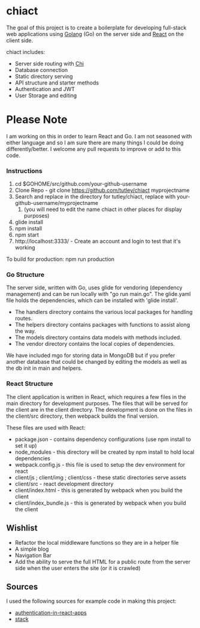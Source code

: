 # chiact

The goal of this project is to create a boilerplate for developing full-stack web applications using [Golang](https://golang.org) (Go) on the server side and [React](https://facebook.github.io/react/) on the client side.

chiact includes:
* Server side routing with [Chi](https://github.com/pressly/chi)
* Database connection
* Static directory serving
* API structure and starter methods
* Authentication and JWT
* User Storage and editing

# Please Note
I am working on this in order to learn React and Go. I am not seasoned with either language and so I am sure there are many things I could be doing differently/better. I welcome any pull requests to improve or add to this code.

### Instructions
1. cd $GOHOME/src/github.com/your-github-username
2. Clone Repo - git clone https://github.com/tutley/chiact myprojectname
3. Search and replace in the directory for tutley/chiact, replace with your-github-username/myprojectname
     1. (you will need to edit the name chiact in other places for display purposes)
4. glide install
5. npm install
6. npm start
7. http://localhost:3333/ - Create an account and login to test that it's working

To build for production: npm run production

### Go Structure
The server side, written with Go, uses glide for vendoring (dependency management) and can be run locally with "go run main.go". The glide.yaml file holds the dependencies, which can be installed with 'glide install'.

* The handlers directory contains the various local packages for handling routes.
* The helpers directory contains packages with functions to assist along the way.
* The models directory contains data models with methods included.
* The vendor directory contains the local copies of dependencies.

We have included mgo for storing data in MongoDB but if you prefer another database that could be changed by editing the models as well as the db init in main and helpers.

### React Structure
The client application is written in React, which requires a few files in the main directory for development purposes. The files that will be served for the client are in the client directory. The development is done on the files in the client/src directory, then webpack builds the final version.

These files are used with React:
* package.json - contains dependency configurations (use npm install to set it up)
* node_modules - this directory will be created by npm install to hold local dependencies
* webpack.config.js - this file is used to setup the dev environment for react
* client/js ; client/img ; client/css - these static directories serve assets
* client/src - react development directory
* client/index.html - this is generated by webpack when you build the client
* client/index_bundle.js - this is generated by webpack when you build the client

## Wishlist
* Refactor the local middleware functions so they are in a helper file
* A simple blog
* Navigation Bar
* Add the ability to serve the full HTML for a public route from the server side when the user enters the site (or it is crawled)

## Sources
I used the following sources for example code in making this project:
* [authentication-in-react-apps](https://github.com/vladimirponomarev/authentication-in-react-apps)
* [stack](https://github.com/bradialabs/stack)
